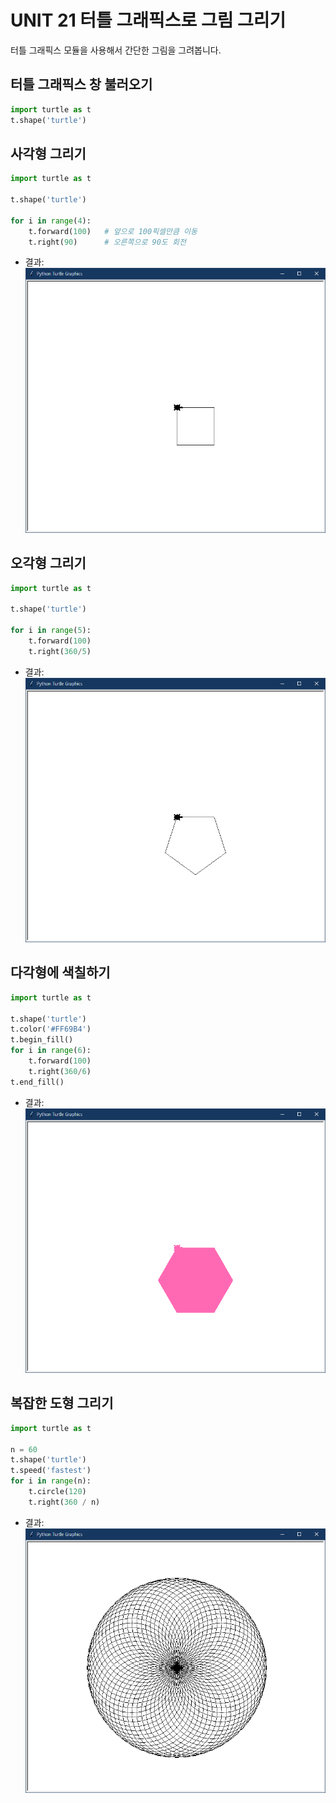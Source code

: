 # UNIT 21 터틀 그래픽스로 그림 그리기
터틀 그래픽스 모듈을 사용해서 간단한 그림을 그려봅니다.

## 터틀 그래픽스 창 불러오기
```python
import turtle as t
t.shape('turtle')
```

## 사각형 그리기
```python
import turtle as t

t.shape('turtle')

for i in range(4):
    t.forward(100)   # 앞으로 100픽셀만큼 이동
    t.right(90)      # 오른쪽으로 90도 회전
```
- 결과:<br>
![사각형](image.png)

## 오각형 그리기
```python
import turtle as t

t.shape('turtle')

for i in range(5):
    t.forward(100)
    t.right(360/5)
```
- 결과:<br>
![오각형](image-1.png)

## 다각형에 색칠하기
```python
import turtle as t

t.shape('turtle')
t.color('#FF69B4')
t.begin_fill()
for i in range(6):
    t.forward(100)
    t.right(360/6)
t.end_fill()
```
- 결과:<br>
![육각형](image-2.png)

## 복잡한 도형 그리기
```python
import turtle as t

n = 60
t.shape('turtle')
t.speed('fastest')
for i in range(n):
    t.circle(120)
    t.right(360 / n)
```
- 결과:<br>
![원을 반복해서 그리기](image-3.png)